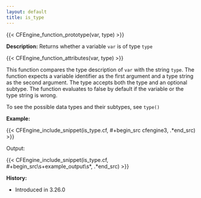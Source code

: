 ```yaml
---
layout: default
title: is_type
---
```


{{< CFEngine_function_prototype(var, type) >}}

**Description:** Returns whether a variable `var` is of type `type`

{{< CFEngine_function_attributes(var, type) >}}

This function compares the type description of `var` with the string `type`. The function expects a variable identifier as the first argument and a type string as the second argument. The type accepts both the type and an optional subtype. The function evaluates to false by default if the variable or the type string is wrong.

To see the possible data types and their subtypes, see `type()`

**Example:**

{{< CFEngine_include_snippet(is_type.cf, #\+begin_src cfengine3, .*end_src) >}}

Output:

{{< CFEngine_include_snippet(is_type.cf, #\+begin_src\s+example_output\s*, .*end_src) >}}

**History:**

* Introduced in 3.26.0
